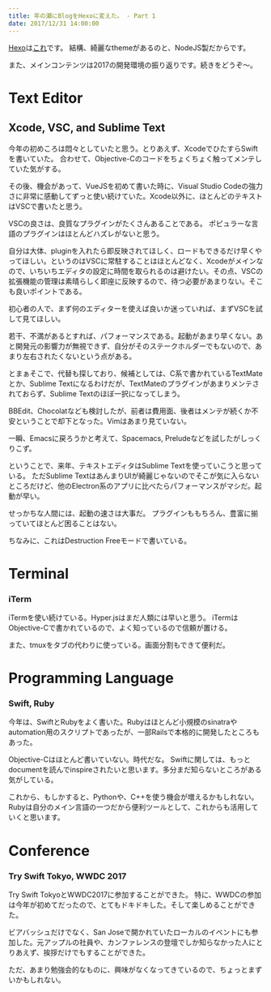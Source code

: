 ```yaml
---
title: 年の瀬にBlogをHexoに変えた。 - Part 1
date: 2017/12/31 14:00:00
---
```


[Hexo](https://hexo.io/)は[これ](https://hexo.io/)です。
結構、綺麗なthemeがあるのと、NodeJS製だからです。

また、メインコンテンツは2017の開発環境の振り返りです。続きをどうぞ〜。

<!-- more -->

Text Editor
==============

Xcode, VSC, and Sublime Text
--------------

今年の初めころは悶々としていたと思う。とりあえず、XcodeでひたすらSwiftを書いていた。
合わせて、Objective-Cのコードをちょくちょく触ってメンテしていた気がする。

その後、機会があって、VueJSを初めて書いた時に、Visual Studio Codeの強力さに非常に感動してずっと使い続けていた。Xcode以外に、ほとんどのテキストはVSCで書いたと思う。

VSCの良さは、良質なプラグインがたくさんあることである。
ポピュラーな言語のプラグインはほとんどハズレがないと思う。

自分は大体、pluginを入れたら即反映されてほしく、ロードもできるだけ早くやってほしい。というのはVSCに常駐することはほとんどなく、Xcodeがメインなので、いちいちエディタの設定に時間を取られるのは避けたい。その点、VSCの拡張機能の管理は素晴らしく即座に反映するので、待つ必要があまりない。そこも良いポイントである。

初心者の人で、まず何のエディターを使えば良いか迷っていれば、まずVSCを試して見てほしい。

若干、不満があるとすれば、パフォーマンスである。起動があまり早くない。あと開発元の影響力が無視できず、自分がそのステークホルダーでもないので、あまり左右されたくないという点がある。

とまぁそこで、代替も探しており、候補としては、C系で書かれているTextMateとか、Sublime Textになるわけだが、TextMateのプラグインがあまりメンテされておらず、Sublime Textのほぼ一択になってしまう。

BBEdit、Chocolatなども検討したが、前者は費用面、後者はメンテが続くか不安ということで却下となった。Vimはあまり見ていない。

一瞬、Emacsに戻ろうかと考えて、Spacemacs, Preludeなどを試したがしっくりこず。

ということで、来年、テキストエディタはSublime Textを使っていこうと思っている。
ただSublime TextはあんまりUIが綺麗じゃないのでそこが気に入らないところだけど、他のElectron系のアプリに比べたらパフォーマンスがマシだ。起動が早い。

せっかちな人間には、起動の速さは大事だ。
プラグインももちろん、豊富に揃っていてほとんど困ることはない。

ちなみに、これはDestruction Freeモードで書いている。

Terminal
==============

### iTerm

iTermを使い続けている。Hyper.jsはまだ人類には早いと思う。
iTermはObjective-Cで書かれているので、よく知っているので信頼が置ける。

また、tmuxをタブの代わりに使っている。画面分割もできて便利だ。

Programming Language
=====================

### Swift, Ruby

今年は、SwiftとRubyをよく書いた。Rubyはほとんど小規模のsinatraやautomation用のスクリプトであったが、一部Railsで本格的に開発したところもあった。

Objective-Cはほとんど書いていない。時代だな。
Swiftに関しては、もっとdocumentを読んでinspireされたいと思います。多分まだ知らないところがある気がしている。

これから、もしかすると、Pythonや、C++を使う機会が増えるかもしれない。
Rubyは自分のメイン言語の一つだから便利ツールとして、これからも活用していくと思います。

Conference
=====================

### Try Swift Tokyo, WWDC 2017

Try Swift TokyoとWWDC2017に参加することができた。
特に、WWDCの参加は今年が初めてだったので、とてもドキドキした。そして楽しめることができた。

ビアバッシュだけでなく、San Joseで開かれていたローカルのイベントにも参加した。元アップルの社員や、カンファレンスの登壇でしか知らなかった人にとりあえず、挨拶だけでもすることができた。

ただ、あまり勉強会的なものに、興味がなくなってきているので、ちょっとまずいかもしれない。